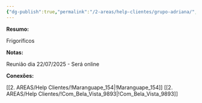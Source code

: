 ```yaml
---
{"dg-publish":true,"permalink":"/2-areas/help-clientes/grupo-adriana/","dgPassFrontmatter":true,"created":"2025-07-18T14:32:03.892-03:00","updated":"2025-07-18T14:36:35.123-03:00"}
---
```


**Resumo:**

Frigoríficos

**Notas:**

Reunião dia 22/07/2025 - Será online

**Conexões:**

[[2. AREAS/Help Clientes/!Maranguape_154\|!Maranguape_154]]
[[2. AREAS/Help Clientes/!Com_Bela_Vista_9893\|!Com_Bela_Vista_9893]]